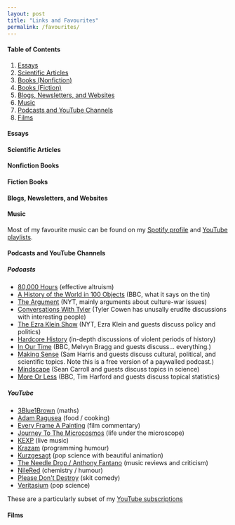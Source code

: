 ```yaml
---
layout: post
title: "Links and Favourites"
permalink: /favourites/
---
```

#### Table of Contents
1. [Essays](#essays)
2. [Scientific Articles](#articles)
3. [Books (Nonfiction)](#nonfiction)
4. [Books (Fiction)](#nonfiction)
5. [Blogs, Newsletters, and Websites](#sites)
6. [Music](#music)
7. [Podcasts and YouTube Channels](#podcasts)
8. [Films](#cinema)

#### Essays <a name="essays"></a>

#### Scientific Articles <a name="articles"></a>

#### Nonfiction Books <a name="nonfiction"></a>

#### Fiction Books <a name="fiction"></a>

#### Blogs, Newsletters, and Websites <a name="sites"></a>

#### Music <a name="music"></a>
Most of my favourite music can be found on my [Spotify profile](https://open.spotify.com/user/salvador.buse) and [YouTube](https://youtube.com/playlist?list=PLPHPCWozhDfSJrjBZGDp9DdSMRB_Gtq1d) [playlists](https://youtube.com/playlist?list=PLPHPCWozhDfQEn18EoQj6-GXq8NeMnBYE).

#### Podcasts and YouTube Channels <a name="podcasts"></a>
##### Podcasts
* [80,000 Hours](https://podcasts.apple.com/us/podcast/80-000-hours-podcast-with-rob-wiblin/id1245002988) (effective altruism)
* [A History of the World in 100 Objects](https://podcasts.apple.com/us/podcast/a-history-of-the-world-in-100-objects/id351096296) (BBC, what it says on the tin)
* [The Argument](https://podcasts.apple.com/us/podcast/the-argument/id1438024613) (NYT, mainly arguments about culture-war issues)
* [Conversations With Tyler](https://podcasts.apple.com/us/podcast/conversations-with-tyler/id983795625) (Tyler Cowen has unusally erudite discussions with interesting people)
* [The Ezra Klein Show](https://podcasts.apple.com/us/podcast/the-ezra-klein-show/id1548604447) (NYT, Ezra Klein and guests discuss policy and politics)
* [Hardcore History](https://podcasts.apple.com/us/podcast/dan-carlins-hardcore-history/id173001861) (in-depth discussions of violent periods of history)
* [In Our Time](https://podcasts.apple.com/us/podcast/in-our-time/id73330895) (BBC, Melvyn Bragg and guests discuss... everything.)
* [Making Sense](https://podcasts.apple.com/us/podcast/making-sense-with-sam-harris/id733163012) (Sam Harris and guests discuss cultural, political, and scientific topics. Note this is a free version of a paywalled podcast.)
* [Mindscape](https://podcasts.apple.com/us/podcast/sean-carrolls-mindscape-science-society-philosophy/id1406534739) (Sean Carroll and guests discuss topics in science)
* [More Or Less](https://podcasts.apple.com/us/podcast/more-or-less-behind-the-stats/id267300884) (BBC, Tim Harford and guests discuss topical statistics)

##### YouTube
* [3Blue1Brown](https://www.youtube.com/channel/UCYO_jab_esuFRV4b17AJtAw) (maths)
* [Adam Ragusea](https://www.youtube.com/user/aragusea) (food / cooking)
* [Every Frame A Painting](https://www.youtube.com/user/everyframeapainting) (film commentary)
* [Journey To The Microcosmos](https://www.youtube.com/c/microcosmos) (life under the microscope)
* [KEXP](https://www.youtube.com/user/kexpradio) (live music)
* [Krazam](https://www.youtube.com/channel/UCgBVkKoOAr3ajSdFFLp13_A) (programming humour)
* [Kurzgesagt](https://www.youtube.com/user/Kurzgesagt) (pop science with beautiful animation)
* [The Needle Drop / Anthony Fantano](https://www.youtube.com/user/theneedledrop) (music reviews and criticism)
* [NileRed](https://www.youtube.com/user/TheRedNile) (chemistry / humour)
* [Please Don't Destroy](https://www.youtube.com/channel/UChXXIaUWGX79JlKTOaSf1Kw) (skit comedy)
* [Veritasium](https://www.youtube.com/user/1veritasium) (pop science)

These are a particularly subset of my [YouTube subscriptions](https://www.youtube.com/user/XerxesAtra/channels)

#### Films <a name="cinema"></a>
